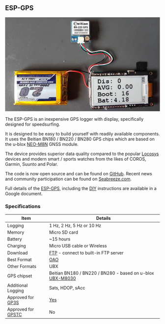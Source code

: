 ## ESP-GPS

![img](img/esp-gps.jpg)



The ESP-GPS is an inexpensive GPS logger with display, specifically designed for speedsurfing.

It is designed to be easy to build yourself with readily available components. It uses the Beitian BN180 / BN220 / BN280 GPS chips which are based on the u-blox [NEO-M8N](https://www.u-blox.com/en/product/neo-m8-series) GNSS module.

The device provides superior data quality compared to the popular [Locosys](../locosys/README.md) devices and modern smart / sports watches from the likes of COROS, Garmin, Suunto and Polar.

The code is now open source and can be found on [GitHub](https://github.com/RP6conrad/ESP-GPS-Logger). Recent news and community participation can be found on [Seabreeze.com](https://www.seabreeze.com.au/forums/Windsurfing/Gps/Another-DIY-GPS-logger-approach).

Full details of the [ESP-GPS](https://tinyurl.com/yc87n4p5), including the [DIY](https://en.wikipedia.org/wiki/Do_it_yourself) instructions are available in a Google document.



### Specifications

| Item                                                       | Details                                                      |
| ---------------------------------------------------------- | ------------------------------------------------------------ |
| Logging                                                    | 1 Hz, 2 Hz,  5 Hz or 10 Hz                                   |
| Memory                                                     | Micro SD card                                                |
| Battery                                                    | ~15 hours                                                    |
| Charging                                                   | Micro USB cable or Wireless                                  |
| Download                                                   | [FTP](https://en.wikipedia.org/wiki/File_Transfer_Protocol) - connect to built-in FTP server |
| Best Format                                                | [OAO](https://www.motion-gps.com/motion/documentation/oao-file-format.html) |
| Other Formats                                              | UBX                                                          |
| GPS chipset                                                | Beitian BN180 / BN220 / BN280 - based on u-blox [UBX-M8030](https://www.u-blox.com/en/product/ubx-m8030-series) |
| Additional Logging                                         | Sats, HDOP, sAcc                                             |
| Approved for [GP3S](https://www.gps-speedsurfing.com/)     | [Yes](https://www.gps-speedsurfing.com/default.aspx?mnu=item&item=gpsother) |
| Approved for [GPSTC](https://www.gpsteamchallenge.com.au/) | No                                                           |
